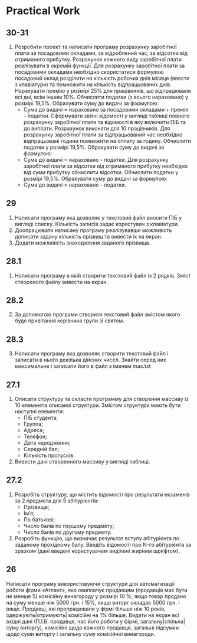 # Practical Work

## 30-31
1. Розробити проект та написати програму розрахунку заробітної плати за посадовими окладами, за відроблений час, за відсотки від отриманого прибутку. Розрахунок кожного виду заробітної плати реалізувати в окремій функції.
Для розрахунку заробітної плати за посадовими окладами необхідно скористатися формулою посадовий оклад розділити на кількість робочих днів місяця (ввести з клавіатури) та помножити на кількість відпрацьованих днів. Нарахувати премію у розмірі 25% для працівників, що відпрацювали всі дні, всім іншим 10%. Обчислити податки (з всього нараховано) у розмірі 19,5%. Обрахувати суму до видачі за формулою:
    - Сума до видачі = нараховано за посадовими окладами + премія - податки.
Сформувати звітні відомості у вигляді таблиці повного розрахунку заробітної плати та відомості в яку включити ПІБ та до виплати. Розрахунок виконати для 10 працівників. 
Для розрахунку 	заробітної плати за відпрацьований час необхідно відпрацьовані години помножити на  оплату за годину. Обчислити податки  у розмірі 19,5%. Обрахувати суму до видачі за формулою:
    - Сума до видачі = нараховано - податки.
Для розрахунку 	заробітної плати за відсотки від отриманого прибутку необхідно від суми прибутку обчислити відсотки. Обчислити податки у розмірі 19,5%. Обрахувати суму до видачі за формулою:
    - Сума до видачі = нараховано - податки.

## 29
1. Написати програму яка дозволяє у текстовий файл вносити ПІБ у вигляді списку. Кількість записів задає користувач з клавіатури. 
2. Доопрацювати написану програму реалізувавши можливість дописати задану кількість прізвищ та вивести їх на екран. 
3. Додати можливість знаходження заданого прізвища.

## 28.1
1. Написати програму в якій створити текстовий файл із 2 рядків. Зміст створеного файлу  вивести на екран.

## 28.2
2. За допомогою програми створити текстовий файл змістом якого буде привітання керівника групи зі святом.

## 28.3
3. Написати програму яка дозволяє створити текстовий файл і записати в нього декілька дійсних чисел. Знайти серед них максимальне і записати його в файл з іменем max.txt

## 27.1
1. Описати структуру та скласти программу для створення массиву  із 10 елементів описаної структури. Змістом структури мають бути  наступні елементи:
    - ПІБ студента;
    - Группа;
    - Адреса;
    - Телефон;
    - Дата народження;
    - Середній бал;
    - Кількість пропусків.
2. Вивести дані створенного массиву у вигляді таблиці.

## 27.2
1. Розробіть структуру, що містить відомості про результати екзаменів за 2 предмета для 5 абітурієнтів:
    - Прізвище;
    - Ім’я;
    - По батькові;
    - Число балів по першому предмету;
    - Число балів по другому предмету.
2. Розробіть функцію, що визначає результат вступу абітурієнта по заданому прохідному балу. Введіть відомості про N-го абітурієнта за зразком (дані введені користувачем виділені жирним шрифтом).

## 26
Написати програму використовуючи структури  для автоматизації роботи фірми «Атлант», яка овиплачує продавцям (продавців має бути не менше 5) комісійну винагороду у розмірі 10 %, якщо товар продано на суму менше ніж 5000 грн. і 15%, якщо виторг складає 5000 грн. і вище. Продавці, які пропрацювали у фірмі більше ніж 10 років, одержують|отримують| комісійні на 1% більше. Видати на екран всі вхідні дані (П.І.Б. продавця, час його роботи у фірмі, загальну|спільна| суму виторгу), комісійні щодо кожного продавця, загальні підсумки щодо суми виторгу і загальну суму комісійної винагороди.
